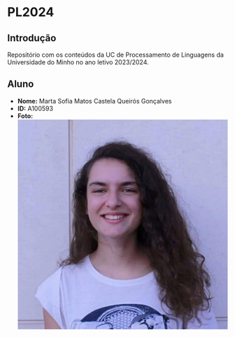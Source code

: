 # PL2024

## Introdução
Repositório com os conteúdos da UC de Processamento de Linguagens da Universidade do Minho no ano letivo 2023/2024.

## Aluno

- **Nome:** Marta Sofia Matos Castela Queirós Gonçalves
- **ID:** A100593
- **Foto:** ![Fotografia](foto.jpeg)